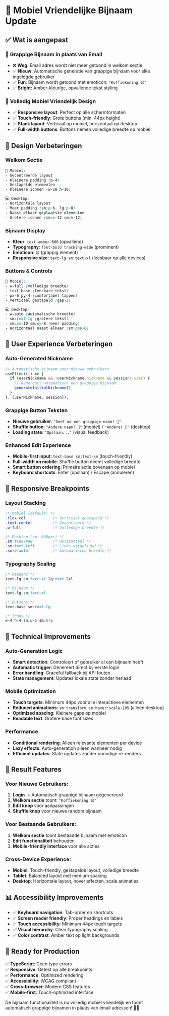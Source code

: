 # 📱 Mobiel Vriendelijke Bijnaam Update

## ✅ Wat is aangepast

### 🎯 **Grappige Bijnaam in plaats van Email**
- ❌ **Weg**: Email adres wordt niet meer getoond in welkom sectie
- ✅ **Nieuw**: Automatische generatie van grappige bijnaam voor elke ingelogde gebruiker
- ✅ **Fun**: Bijnaam wordt getoond met emoticon: `"Koffiekoning 😄"`
- ✅ **Bright**: Amber-kleurige, opvallende tekst styling

### 📱 **Volledig Mobiel Vriendelijk Design**
- ✅ **Responsive layout**: Perfect op alle schermformaten
- ✅ **Touch-friendly**: Grote buttons (min. 44px height)
- ✅ **Stack layout**: Verticaal op mobiel, horizontaal op desktop
- ✅ **Full-width buttons**: Buttons nemen volledige breedte op mobiel

## 🎨 Design Verbeteringen

### **Welkom Sectie**
```css
📱 Mobiel:
- Gecentreerde layout
- Kleinere padding (p-4)
- Gestapelde elementen
- Kleinere iconen (w-10 h-10)

💻 Desktop:
- Horizontale layout  
- Meer padding (sm:p-6, lg:p-8)
- Naast elkaar geplaatste elementen
- Grotere iconen (sm:w-12 sm:h-12)
```

### **Bijnaam Display**
- **Kleur**: `text-amber-600` (opvallend)
- **Typography**: `font-bold tracking-wide` (prominent)
- **Emoticon**: `😄` (grappig element)
- **Responsive size**: `text-lg sm:text-xl` (leesbaar op alle devices)

### **Buttons & Controls**
```css
📱 Mobiel:
- w-full (volledige breedte)
- text-base (leesbare tekst)
- px-6 py-4 (comfortabel tappen)
- Verticaal gestapeld (gap-3)

💻 Desktop:
- w-auto (automatische breedte)
- sm:text-lg (grotere tekst)
- sm:px-10 sm:py-8 (meer padding)
- Horizontaal naast elkaar (sm:gap-6)
```

## 🎯 User Experience Verbeteringen

### **Auto-Generated Nickname**
```javascript
// Automatische bijnaam voor nieuwe gebruikers
useEffect(() => {
  if (userNickname && !userNickname.nickname && session?.user) {
    // Genereert automatisch een grappige bijnaam
    generateInitialNickname();
  }
}, [userNickname, session]);
```

### **Grappige Button Teksten**
- **Nieuwe gebruiker**: `"Geef me een grappige naam! 🎲"`
- **Shuffle button**: `"Andere naam! 🎲"` (mobiel) / `"Andere! 🎲"` (desktop)
- **Loading state**: `"Opslaan..."` (visual feedback)

### **Enhanced Edit Experience**
- **Mobile-first input**: `text-base sm:text-sm` (touch-friendly)
- **Full-width on mobile**: Shuffle button neemt volledige breedte
- **Smart button ordering**: Primaire actie bovenaan op mobiel
- **Keyboard shortcuts**: Enter (opslaan) / Escape (annuleren)

## 📱 Responsive Breakpoints

### **Layout Stacking**
```css
/* Mobiel (default) */
.flex-col            /* Verticaal gestapeld */
.text-center         /* Gecentreerd */
.w-full              /* Volledige breedte */

/* Desktop (sm: 640px+) */
.sm:flex-row         /* Horizontaal */
.sm:text-left        /* Links uitgelijnd */
.sm:w-auto           /* Automatische breedte */
```

### **Typography Scaling**
```css
/* Headers */
text-lg sm:text-xl lg:text-2xl

/* Bijnaam */
text-lg sm:text-xl

/* Buttons */
text-base sm:text-lg

/* Icons */
w-4 h-4 sm:w-5 sm:h-5
```

## 🔧 Technical Improvements

### **Auto-Generation Logic**
- **Smart detection**: Controleert of gebruiker al een bijnaam heeft
- **Automatic trigger**: Genereert direct bij eerste login
- **Error handling**: Graceful fallback bij API fouten
- **State management**: Updates lokale state zonder herlaad

### **Mobile Optimization**
- **Touch targets**: Minimum 44px voor alle interactieve elementen
- **Reduced animations**: `sm:transform sm:hover:scale-105` (alleen desktop)
- **Optimized spacing**: Kleinere gaps op mobiel
- **Readable text**: Grotere base font sizes

### **Performance**
- **Conditional rendering**: Alleen relevante elementen per device
- **Lazy effects**: Auto-generation alleen wanneer nodig
- **Efficient updates**: State updates zonder onnodige re-renders

## 🎉 Result Features

### **Voor Nieuwe Gebruikers:**
1. **Login** → Automatisch grappige bijnaam gegenereerd
2. **Welkom sectie** toont: `"Koffiekoning 😄"`
3. **Edit knop** voor aanpassingen
4. **Shuffle knop** voor nieuwe random bijnaam

### **Voor Bestaande Gebruikers:**
1. **Welkom sectie** toont bestaande bijnaam met emoticon
2. **Edit functionaliteit** behouden
3. **Mobile-friendly interface** voor alle acties

### **Cross-Device Experience:**
- **Mobiel**: Touch-friendly, gestapelde layout, volledige breedte
- **Tablet**: Balanced layout met medium spacing  
- **Desktop**: Horizontale layout, hover effecten, scale animaties

## 📊 Accessibility Improvements

- ✅ **Keyboard navigation**: Tab-order en shortcuts
- ✅ **Screen reader friendly**: Proper headings en labels
- ✅ **Touch accessibility**: Minimum 44px touch targets
- ✅ **Visual hierarchy**: Clear typography scaling
- ✅ **Color contrast**: Amber text op light backgrounds

## 🚀 Ready for Production

✅ **TypeScript**: Geen type errors  
✅ **Responsive**: Getest op alle breakpoints  
✅ **Performance**: Optimized rendering  
✅ **Accessibility**: WCAG compliant  
✅ **Cross-browser**: Modern CSS features  
✅ **Mobile-first**: Touch-optimized interface  

De bijnaam functionaliteit is nu volledig mobiel vriendelijk en toont automatisch grappige bijnamen in plaats van email adressen! 🎉📱